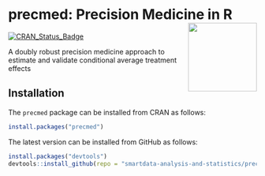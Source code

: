 <!-- README.md is generated from README.Rmd using knitr. Please edit that file -->

# precmed: Precision Medicine in R <img src='https://fromdatatowisdom.com/images/precmed_sticker.jpg' align="right" height="139" />

<!-- badges: start -->

[![CRAN_Status_Badge](https://www.r-pkg.org/badges/version/precmed)](https://cran.r-project.org/package=precmed)
<!-- badges: end -->

A doubly robust precision medicine approach to estimate and validate
conditional average treatment effects

## Installation

The `precmed` package can be installed from CRAN as follows:

``` r
install.packages("precmed")
```

The latest version can be installed from GitHub as follows:

``` r
install.packages("devtools")
devtools::install_github(repo = "smartdata-analysis-and-statistics/precmed")
```
